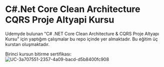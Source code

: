 # C#.Net Core Clean Architecture CQRS Proje Altyapi Kursu
Udemyde bulunan "C# .NET Core Clean Architecture &amp; CQRS Proje Altyapı Kursu" için yaptığım çalışmalar bu repo içinde yer almaktadır. Bu eğitim üç kurstan oluşmaktadır.

Birinci kursun bitirme sertifikası:
![UC-3a707551-2357-4a09-bacd-d5b8400fc908](https://github.com/ozlemkalemci/NetCoreCleanArchitectureCQRSProjeAltyapiKursu/assets/96883642/cda7cae3-0097-46d3-bf47-d68e07cc7e91)

